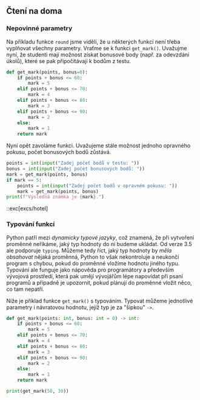 ## Čtení na doma

### Nepovinné parametry

Na příkladu funkce `round` jsme viděli, že u některých funkcí není třeba vyplňovat všechny parametry. Vraťme se k funkci `get_mark()`. Uvažujme nyní, že studenti mají možnost získat bonusové body (např. za odevzdání úkolů), které se pak připočítávají k bodům z testu.

```py
def get_mark(points, bonus=0):
    if points + bonus <= 60:
        mark = 5
    elif points + bonus <= 70:
        mark = 4
    elif points + bonus <= 80:
        mark = 3
    elif points + bonus <= 90:
        mark = 2
    else:
        mark = 1
    return mark
```

Nyní opět zavoláme funkci. Uvažujeme stále možnost jednoho opravného pokusu, počet bonusových bodů zůstává.

```py
points = int(input("Zadej počet bodů v testu: "))
bonus = int(input("Zadej počet bonusových bodů: "))
mark = get_mark(points, bonus)
if mark == 5:
    points = int(input("Zadej počet bodů v opravném pokusu: "))
    mark = get_mark(points, bonus)
print(f"Výsledná známka je {mark}.")
```

::exc[excs/hotel]

### Typování funkcí

Python patří mezi *dynamicky typové jazyky*, což znamená, že při vytvoření proměnné neříkáme, jaký typ hodnoty do ní budeme ukládat. Od verze 3.5 ale podporuje `typing`. Můžeme tedy říct, jaký typ hodnoty by *měla obsahovat* nějaká proměnná, Python to však nekontroluje a neukončí program s chybou, pokud do proměnné vložíme hodnotu jiného typu. Typování ale funguje jako nápověda pro programátory a především vývojová prostředí, která pak umějí vývojářům lépe napovídat při psaní programů a případně je upozornit, pokud plánují do proměnné vložit něco, co tam nepatří.

Níže je příklad funkce `get_mark()` s typováním. Typovat můžeme jednotlivé parametry i návratovou hodnotu, jejíž typ je za "šipkou" `->`.

```py
def get_mark(points: int, bonus: int = 0) -> int:
    if points + bonus <= 60:
        mark = 5
    elif points + bonus <= 70:
        mark = 4
    elif points + bonus <= 80:
        mark = 3
    elif points + bonus <= 90:
        mark = 2
    else:
        mark = 1
    return mark

print(get_mark(50, 30))
```
